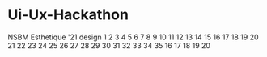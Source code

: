 # Ui-Ux-Hackathon
NSBM Esthetique '21 design 
1
2
3
4
5
6
7
8
9
10
11
12
13
14
15
16
17
18
19
20
21
22
23
24
25
26
27
28
29
30
31
32
33
34
35
16
17
18
19
20
